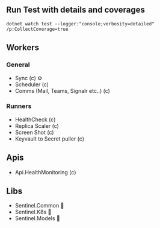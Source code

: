 ## Run Test with details and coverages

```
dotnet watch test --logger:"console;verbosity=detailed" /p:CollectCoverage=true

```

## Workers

### General
- Sync (c) :gear:
- Scheduler (c)
- Comms (Mail, Teams, Signalr etc..) (c)

### Runners
- HealthCheck (c)
- Replica Scaler (c)
- Screen Shot (c)
- Keyvault to Secret puller (c)


## Apis
- Api.HealthMonitoring (c)
 
## Libs
- Sentinel.Common :blue_book:
- Sentinel.K8s :blue_book:
- Sentinel.Models :blue_book:
